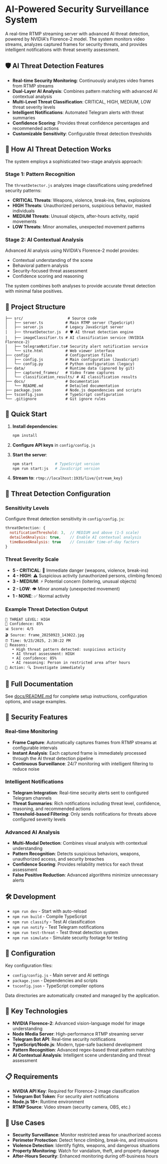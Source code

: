 # AI-Powered Security Surveillance System

A real-time RTMP streaming server with advanced AI threat detection, powered by NVIDIA's Florence-2 model. The system monitors video streams, analyzes captured frames for security threats, and provides intelligent notifications with threat severity assessment.

## 🛡️ AI Threat Detection Features

- **Real-time Security Monitoring**: Continuously analyzes video frames from RTMP streams
- **Dual-Layer AI Analysis**: Combines pattern matching with advanced AI contextual analysis
- **Multi-Level Threat Classification**: CRITICAL, HIGH, MEDIUM, LOW threat severity levels
- **Intelligent Notifications**: Automated Telegram alerts with threat summaries
- **Confidence Scoring**: Provides threat confidence percentages and recommended actions
- **Customizable Sensitivity**: Configurable threat detection thresholds

## 🧠 How AI Threat Detection Works

The system employs a sophisticated two-stage analysis approach:

### Stage 1: Pattern Recognition

The `threatDetector.js` analyzes image classifications using predefined security patterns:

- **CRITICAL Threats**: Weapons, violence, break-ins, fires, explosions
- **HIGH Threats**: Unauthorized persons, suspicious behavior, masked individuals
- **MEDIUM Threats**: Unusual objects, after-hours activity, rapid movements
- **LOW Threats**: Minor anomalies, unexpected movement patterns

### Stage 2: AI Contextual Analysis

Advanced AI analysis using NVIDIA's Florence-2 model provides:

- Contextual understanding of the scene
- Behavioral pattern analysis
- Security-focused threat assessment
- Confidence scoring and reasoning

The system combines both analyses to provide accurate threat detection with minimal false positives.

## 📁 Project Structure

```
├── src/                    # Source code
│   ├── server.ts          # Main RTMP server (TypeScript)
│   ├── server.js          # Legacy JavaScript server
│   ├── threatDetector.js  # 🛡️ AI threat detection engine
│   ├── imageClassifier.ts # AI classification service (NVIDIA Florence-2)
│   ├── telegramNotifier.ts# Security alert notification service
│   └── site.html          # Web viewer interface
├── config/                # Configuration files
│   ├── config.js          # Main configuration (JavaScript)
│   └── config.py          # Python configuration (legacy)
├── data/                  # Runtime data (ignored by git)
│   ├── captured_frames/   # Video frame captures
│   └── classification_results/ # AI classification results
├── docs/                  # Documentation
│   └── README.md          # Detailed documentation
├── package.json           # Node.js dependencies and scripts
├── tsconfig.json          # TypeScript configuration
└── .gitignore             # Git ignore rules
```

## 🚀 Quick Start

1. **Install dependencies**:

   ```bash
   npm install
   ```

2. **Configure API keys** in `config/config.js`

3. **Start the server**:

   ```bash
   npm start          # TypeScript version
   npm run start:js   # JavaScript version
   ```

4. **Stream to**: `rtmp://localhost:1935/live/{stream_key}`

## 🚨 Threat Detection Configuration

### Sensitivity Levels

Configure threat detection sensitivity in `config/config.js`:

```javascript
threatDetection: {
  notificationThreshold: 3,  // MEDIUM and above (1-5 scale)
  detailedAnalysis: true,    // Enable AI contextual analysis
  timeBasedAnalysis: true    // Consider time-of-day factors
}
```

### Threat Severity Scale

- **5 - CRITICAL**: 🚨 Immediate danger (weapons, violence, break-ins)
- **4 - HIGH**: ⚠️ Suspicious activity (unauthorized persons, climbing fences)
- **3 - MEDIUM**: ⚡ Potential concern (loitering, unusual objects)
- **2 - LOW**: 👁️ Minor anomaly (unexpected movement)
- **1 - NONE**: ✅ Normal activity

### Example Threat Detection Output

```
🚨 THREAT LEVEL: HIGH
🎯 Confidence: 85%
📊 Score: 4/5
🎬 Source: frame_20250923_143022.jpg
⏰ Time: 9/23/2025, 2:30:22 PM
📝 Reasons:
   • High threat pattern detected: suspicious activity
   • AI threat assessment: HIGH
   • AI confidence: 85%
   • AI reasoning: Person in restricted area after hours
🎯 Action: 🔍 Investigate immediately
```

## 📖 Full Documentation

See [docs/README.md](docs/README.md) for complete setup instructions, configuration options, and usage examples.

## 🔐 Security Features

### Real-time Monitoring

- **Frame Capture**: Automatically captures frames from RTMP streams at configurable intervals
- **Instant Analysis**: Each captured frame is immediately processed through the AI threat detection pipeline
- **Continuous Surveillance**: 24/7 monitoring with intelligent filtering to reduce noise

### Intelligent Notifications

- **Telegram Integration**: Real-time security alerts sent to configured Telegram channels
- **Threat Summaries**: Rich notifications including threat level, confidence, reasoning, and recommended actions
- **Threshold-based Filtering**: Only sends notifications for threats above configured severity levels

### Advanced AI Analysis

- **Multi-Modal Detection**: Combines visual analysis with contextual understanding
- **Pattern Recognition**: Detects suspicious behaviors, weapons, unauthorized access, and security breaches
- **Confidence Scoring**: Provides reliability metrics for each threat assessment
- **False Positive Reduction**: Advanced algorithms minimize unnecessary alerts

## 🛠️ Development

- `npm run dev` - Start with auto-reload
- `npm run build` - Compile TypeScript
- `npm run classify` - Test AI classification
- `npm run notify` - Test Telegram notifications
- `npm run test-threat` - Test threat detection system
- `npm run simulate` - Simulate security footage for testing

## 🔧 Configuration

Key configuration files:

- `config/config.js` - Main server and AI settings
- `package.json` - Dependencies and scripts
- `tsconfig.json` - TypeScript compiler options

Data directories are automatically created and managed by the application.

## 🚀 Key Technologies

- **NVIDIA Florence-2**: Advanced vision-language model for image understanding
- **Node Media Server**: High-performance RTMP streaming server
- **Telegram Bot API**: Real-time security notifications
- **TypeScript/Node.js**: Modern, type-safe backend development
- **Pattern Recognition**: Advanced regex-based threat pattern matching
- **AI Contextual Analysis**: Intelligent scene understanding and threat assessment

## 📋 Requirements

- **NVIDIA API Key**: Required for Florence-2 image classification
- **Telegram Bot Token**: For security alert notifications
- **Node.js 18+**: Runtime environment
- **RTMP Source**: Video stream (security camera, OBS, etc.)

## 🎯 Use Cases

- **Security Surveillance**: Monitor restricted areas for unauthorized access
- **Perimeter Protection**: Detect fence climbing, break-ins, and intrusions
- **Violence Detection**: Identify fights, weapons, and dangerous situations
- **Property Monitoring**: Watch for vandalism, theft, and property damage
- **After-Hours Security**: Enhanced monitoring during off-business hours
